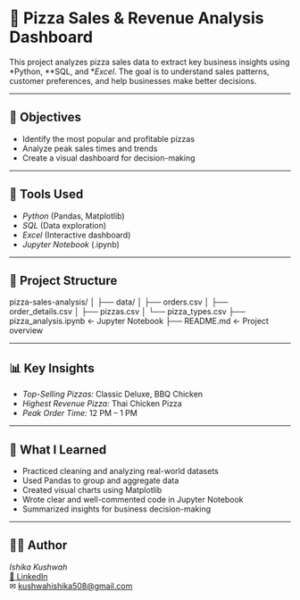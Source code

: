 # 🍕 Pizza Sales & Revenue Analysis Dashboard

This project analyzes pizza sales data to extract key business insights using *Python, **SQL, and **Excel*. The goal is to understand sales patterns, customer preferences, and help businesses make better decisions.

---

## 📌 Objectives
- Identify the most popular and profitable pizzas
- Analyze peak sales times and trends
- Create a visual dashboard for decision-making

---

## 🧰 Tools Used
- *Python* (Pandas, Matplotlib)
- *SQL* (Data exploration)
- *Excel* (Interactive dashboard)
- *Jupyter Notebook* (.ipynb)

---

## 📁 Project Structure

pizza-sales-analysis/
│
├── data/
│   ├── orders.csv
│   ├── order_details.csv
│   ├── pizzas.csv
│   └── pizza_types.csv
├── pizza_analysis.ipynb        ← Jupyter Notebook
├── README.md                   ← Project overview

--- 

## 📊 Key Insights
- *Top-Selling Pizzas:* Classic Deluxe, BBQ Chicken
- *Highest Revenue Pizza:* Thai Chicken Pizza
- *Peak Order Time:* 12 PM – 1 PM

--- 

## 🧠 What I Learned
- Practiced cleaning and analyzing real-world datasets
- Used Pandas to group and aggregate data
- Created visual charts using Matplotlib
- Wrote clear and well-commented code in Jupyter Notebook
- Summarized insights for business decision-making

---

## 🙋‍♀ Author
*Ishika Kushwah*  
[🔗 LinkedIn](http://linkedin.com/in/ishika-kushwah-1379a2290)  
✉ kushwahishika508@gmail.com










